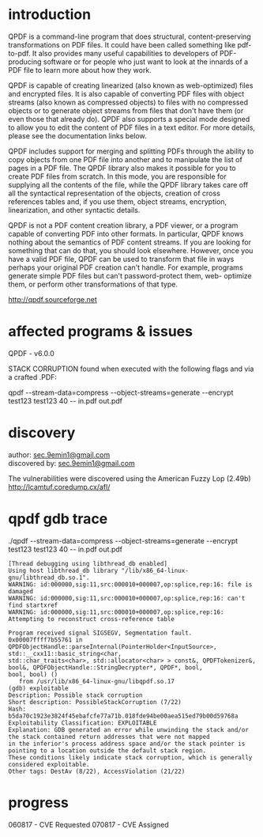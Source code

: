 # introduction

QPDF is a command-line program that does structural, content-preserving transformations on PDF files. It could have been 
called something like pdf-to-pdf. It also provides many useful capabilities to developers of PDF-producing software or for 
people who just want to look at the innards of a PDF file to learn more about how they work.

QPDF is capable of creating linearized (also known as web-optimized) files and encrypted files. It is also capable of 
converting PDF files with object streams (also known as compressed objects) to files with no compressed objects or to generate 
object streams from files that don't have them (or even those that already do). QPDF also supports a special mode designed to 
allow you to edit the content of PDF files in a text editor. For more details, please see the documentation links below.

QPDF includes support for merging and splitting PDFs through the ability to copy objects from one PDF file into another and to 
manipulate the list of pages in a PDF file. The QPDF library also makes it possible for you to create PDF files from scratch. 
In this mode, you are responsible for supplying all the contents of the file, while the QPDF library takes care off all the 
syntactical representation of the objects, creation of cross references tables and, if you use them, object streams, 
encryption, linearization, and other syntactic details.

QPDF is not a PDF content creation library, a PDF viewer, or a program capable of converting PDF into other formats. In 
particular, QPDF knows nothing about the semantics of PDF content streams. If you are looking for something that can do that, 
you should look elsewhere. However, once you have a valid PDF file, QPDF can be used to transform that file in ways perhaps 
your original PDF creation can't handle. For example, programs generate simple PDF files but can't password-protect them, web-
optimize them, or perform other transformations of that type.

http://qpdf.sourceforge.net

# affected programs & issues

QPDF - v6.0.0

STACK CORRUPTION found when executed with the following flags and via a crafted .PDF:

qpdf --stream-data=compress --object-streams=generate --encrypt test123 test123 40  -- in.pdf out.pdf

# discovery

author: sec.9emin1@gmail.com  
discovered by: sec.9emin1@gmail.com  

The vulnerabilities were discovered using the American Fuzzy Lop (2.49b)  
http://lcamtuf.coredump.cx/afl/

# qpdf gdb trace

./qpdf --stream-data=compress --object-streams=generate --encrypt test123 test123 40  -- in.pdf out.pdf
```
[Thread debugging using libthread_db enabled]
Using host libthread_db library "/lib/x86_64-linux-gnu/libthread_db.so.1".
WARNING: id:000000,sig:11,src:000010+000007,op:splice,rep:16: file is damaged
WARNING: id:000000,sig:11,src:000010+000007,op:splice,rep:16: can't find startxref
WARNING: id:000000,sig:11,src:000010+000007,op:splice,rep:16: Attempting to reconstruct cross-reference table

Program received signal SIGSEGV, Segmentation fault.
0x00007ffff7b55761 in QPDFObjectHandle::parseInternal(PointerHolder<InputSource>, std::__cxx11::basic_string<char, 
std::char_traits<char>, std::allocator<char> > const&, QPDFTokenizer&, bool&, QPDFObjectHandle::StringDecrypter*, QPDF*, bool, 
bool, bool) ()
   from /usr/lib/x86_64-linux-gnu/libqpdf.so.17
(gdb) exploitable 
Description: Possible stack corruption
Short description: PossibleStackCorruption (7/22)
Hash: b5da70c1923e3824f45ebafcfe77a71b.018fde94be00aea515ed79b00d59768a
Exploitability Classification: EXPLOITABLE
Explanation: GDB generated an error while unwinding the stack and/or the stack contained return addresses that were not mapped 
in the inferior's process address space and/or the stack pointer is pointing to a location outside the default stack region. 
These conditions likely indicate stack corruption, which is generally considered exploitable.
Other tags: DestAv (8/22), AccessViolation (21/22)
```

# progress
 
060817 - CVE Requested
070817 - CVE Assigned
